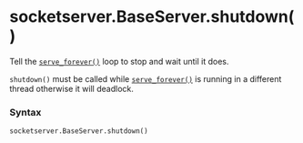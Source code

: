 # socketserver.BaseServer.shutdown()

Tell the [`serve_forever()`](/modules/socketserver/BaseServer/serve_forever.md) loop to stop and wait until it does.

`shutdown()` must be called while [`serve_forever()`](/modules/socketserver/BaseServer/serve_forever.md) is running in a different thread otherwise it will deadlock.

### Syntax

```python
socketserver.BaseServer.shutdown()
```
